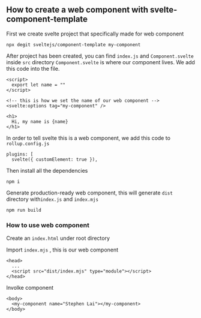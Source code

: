 ## How to create a web component with svelte-component-template

First we create svelte project that specifically made for web component
```
npx degit sveltejs/component-template my-component
```

After project has been created, you can find `index.js` and `Component.svelte` inside `src` directory `Component.svelte` is where our component lives. We add this code into the file. 
```
<script>
  export let name = ""
</script>

<!-- this is how we set the name of our web component -->
<svelte:options tag="my-component" />

<h1>
  Hi, my name is {name}
</h1>
```

In order to tell svelte this is a web component, we add this code to `rollup.config.js`
```
plugins: [
  svelte({ customElement: true }),
```

Then install all the dependencies
```
npm i
```

Generate production-ready web component, this will generate `dist` directory with`index.js` and `index.mjs` 
```
npm run build
```

### How to use web component

Create an `index.html` under root directory

Import `index.mjs` , this is our web component
```
<head>
  ...
  <script src="dist/index.mjs" type="module"></script>
</head>
```

Involke component
```
<body>
  <my-component name="Stephen Lai"></my-component>
</body>
```











